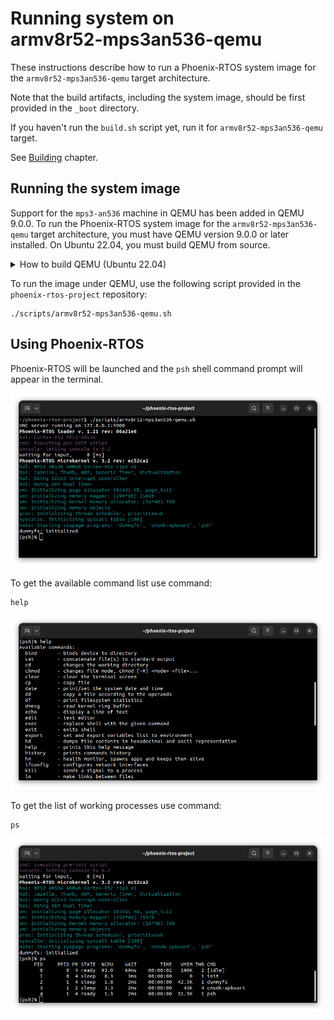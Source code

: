 # Running system on <nobr>armv8r52-mps3an536-qemu</nobr>

These instructions describe how to run a Phoenix-RTOS system image for the `armv8r52-mps3an536-qemu` target
architecture.

Note that the build artifacts, including the system image, should be first provided in the `_boot` directory.

If you haven't run the `build.sh` script yet, run it for `armv8r52-mps3an536-qemu` target.

See [Building](../building/index.md) chapter.

## Running the system image

Support for the `mps3-an536` machine in QEMU has been added in QEMU 9.0.0. To run the Phoenix-RTOS system image for the
`armv8r52-mps3an536-qemu` target architecture, you must have QEMU version 9.0.0 or later installed. On Ubuntu 22.04, you
must build QEMU from source.

  <details>
  <summary>How to build QEMU (Ubuntu 22.04)</summary>

- Download QEMU 9.0.2 (or later) source code from the official repository and build for the `arm-softmmu` target:

  ```console
  git clone https://gitlab.com/qemu-project/qemu.git -b v9.0.2 && \
  cd qemu && \
  git submodule update --init --recursive && \
  ./configure --target-list=arm-softmmu && \
  make && \
  sudo make install
  ```

- Check if QEMU is properly installed:

  ```console
  qemu-system-arm --version
  ```

  ```console
  ~$ qemu-system-arm --version
  QEMU emulator version 9.0.2 (v9.0.2)
  Copyright (c) 2003-2024 Fabrice Bellard and the QEMU Project developers
  ~$
  ```

  </details>

To run the image under QEMU, use the following script provided in the `phoenix-rtos-project` repository:

  ```console
  ./scripts/armv8r52-mps3an536-qemu.sh
  ```

## Using Phoenix-RTOS

Phoenix-RTOS will be launched and the `psh` shell command prompt will appear in the terminal.

![Image](../_static/images/quickstart/mps3an536-qemu-psh.png)

To get the available command list use command:

```console
help
```

![Image](../_static/images/quickstart/mps3an536-qemu-help.png)

To get the list of working processes use command:

```console
ps
```

![Image](../_static/images/quickstart/mps3an536-qemu-ps.png)
